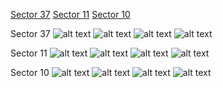 [Sector 37](#sector37)
[Sector 11](#sector11)
[Sector 10](#sector10)

<a name = "sector37"></a>
Sector 37
![alt text](/tt/WASP-087_Sector_37/WASP-087_Sector_37_a_TimeSeries.png)
![alt text](/tt/WASP-087_Sector_37/WASP-087_Sector_37_b_FoldedLightCurve.png)
![alt text](/tt/WASP-087_Sector_37/WASP-087_Sector_37_b_IndividualTransitsWithFit.png)
![alt text](/tt/WASP-087_Sector_37/WASP-087_Sector_37_c_TimingResiduals.png)

<a name = "sector11"></a>
Sector 11
![alt text](/tt/WASP-087_Sector_11/WASP-087_Sector_11_a_TimeSeries.png)
![alt text](/tt/WASP-087_Sector_11/WASP-087_Sector_11_b_FoldedLightCurve.png)
![alt text](/tt/WASP-087_Sector_11/WASP-087_Sector_11_b_IndividualTransitsWithFit.png)
![alt text](/tt/WASP-087_Sector_11/WASP-087_Sector_11_c_TimingResiduals.png)

<a name = "sector10"></a>
Sector 10
![alt text](/tt/WASP-087_Sector_10/WASP-087_Sector_10_a_TimeSeries.png)
![alt text](/tt/WASP-087_Sector_10/WASP-087_Sector_10_b_FoldedLightCurve.png)
![alt text](/tt/WASP-087_Sector_10/WASP-087_Sector_10_b_IndividualTransitsWithFit.png)
![alt text](/tt/WASP-087_Sector_10/WASP-087_Sector_10_c_TimingResiduals.png)

